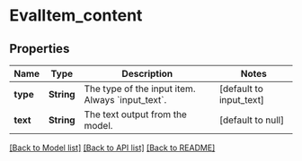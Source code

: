 # EvalItem_content
## Properties

| Name | Type | Description | Notes |
|------------ | ------------- | ------------- | -------------|
| **type** | **String** | The type of the input item. Always &#x60;input_text&#x60;. | [default to input_text] |
| **text** | **String** | The text output from the model.  | [default to null] |

[[Back to Model list]](../README.md#documentation-for-models) [[Back to API list]](../README.md#documentation-for-api-endpoints) [[Back to README]](../README.md)

